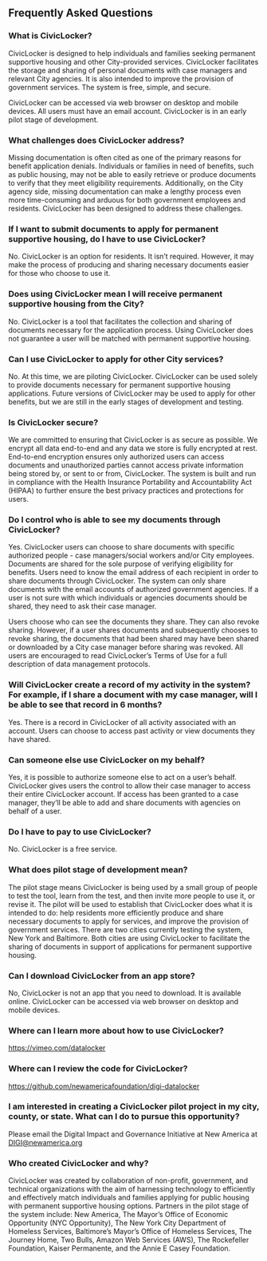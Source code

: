 ## Frequently Asked Questions

### What is CivicLocker?

CivicLocker is designed to help individuals and families seeking permanent supportive housing and other City-provided services. CivicLocker facilitates the storage and sharing of personal documents with case managers and relevant City agencies. It is also intended to improve the provision of government services. The system is free, simple, and secure.

CivicLocker can be accessed via web browser on desktop and mobile devices. All users must have an email account. CivicLocker is in an early pilot stage of development.

### What challenges does CivicLocker address?

Missing documentation is often cited as one of the primary reasons for benefit application denials. Individuals or families in need of benefits, such as public housing, may not be able to easily retrieve or produce documents to verify that they meet eligibility requirements. Additionally, on the City agency side, missing documentation can make a lengthy process even more time-consuming and arduous for both government employees and residents. CivicLocker has been designed to address these challenges.

### If I want to submit documents to apply for permanent supportive housing, do I have to use CivicLocker?

No. CivicLocker is an option for residents. It isn’t required. However, it may make the process of producing and sharing necessary documents easier for those who choose to use it.

### Does using CivicLocker mean I will receive permanent supportive housing from the City?

No. CivicLocker is a tool that facilitates the collection and sharing of documents necessary for the application process. Using CivicLocker does not guarantee a user will be matched with permanent supportive housing.

### Can I use CivicLocker to apply for other City services?

No. At this time, we are piloting CivicLocker. CivicLocker can be used solely to provide documents necessary for permanent supportive housing applications. Future versions of CivicLocker may be used to apply for other benefits, but we are still in the early stages of development and testing.

### Is CivicLocker secure?

We are committed to ensuring that CivicLocker is as secure as possible. We encrypt all data end-to-end and any data we store is fully encrypted at rest. End-to-end encryption ensures only authorized users can access documents and unauthorized parties cannot access private information being stored by, or sent to or from, CivicLocker. The system is built and run in compliance with the Health Insurance Portability and Accountability Act (HIPAA) to further ensure the best privacy practices and protections for users.

### Do I control who is able to see my documents through CivicLocker?

Yes. CivicLocker users can choose to share documents with specific authorized people - case managers/social workers and/or City employees. Documents are shared for the sole purpose of verifying eligibility for benefits. Users need to know the email address of each recipient in order to share documents through CivicLocker. The system can only share documents with the email accounts of authorized government agencies. If a user is not sure with which individuals or agencies documents should be shared, they need to ask their case manager.

Users choose who can see the documents they share. They can also revoke sharing. However, if a user shares documents and subsequently chooses to revoke sharing, the documents that had been shared may have been shared or downloaded by a City case manager before sharing was revoked. All users are encouraged to read CivicLocker’s Terms of Use for a full description of data management protocols.

### Will CivicLocker create a record of my activity in the system? For example, if I share a document with my case manager, will I be able to see that record in 6 months?

Yes. There is a record in CivicLocker of all activity associated with an account. Users can choose to access past activity or view documents they have shared.

### Can someone else use CivicLocker on my behalf?

Yes, it is possible to authorize someone else to act on a user’s behalf. CivicLocker gives users the control to allow their case manager to access their entire CivicLocker account. If access has been granted to a case manager, they’ll be able to add and share documents with agencies on behalf of a user.

### Do I have to pay to use CivicLocker?

No. CivicLocker is a free service.

### What does pilot stage of development mean?

The pilot stage means CivicLocker is being used by a small group of people to test the tool, learn from the test, and then invite more people to use it, or revise it. The pilot will be used to establish that CivicLocker does what it is intended to do: help residents more efficiently produce and share necessary documents to apply for services, and improve the provision of government services. There are two cities currently testing the system, New York and Baltimore. Both cities are using CivicLocker to facilitate the sharing of documents in support of applications for permanent supportive housing.

### Can I download CivicLocker from an app store?

No, CivicLocker is not an app that you need to download. It is available online. CivicLocker can be accessed via web browser on desktop and mobile devices.

### Where can I learn more about how to use CivicLocker?

https://vimeo.com/datalocker

### Where can I review the code for CivicLocker?

https://github.com/newamericafoundation/digi-datalocker

### I am interested in creating a CivicLocker pilot project in my city, county, or state. What can I do to pursue this opportunity?

Please email the Digital Impact and Governance Initiative at New America at DIGI@newamerica.org

### Who created CivicLocker and why?

CivicLocker was created by collaboration of non-profit, government, and technical organizations with the aim of harnessing technology to efficiently and effectively match individuals and families applying for public housing with permanent supportive housing options. Partners in the pilot stage of the system include: New America, The Mayor’s Office of Economic Opportunity (NYC Opportunity), The New York City Department of Homeless Services, Baltimore’s Mayor’s Office of Homeless Services, The Journey Home, Two Bulls, Amazon Web Services (AWS), The Rockefeller Foundation, Kaiser Permanente, and the Annie E Casey Foundation.
